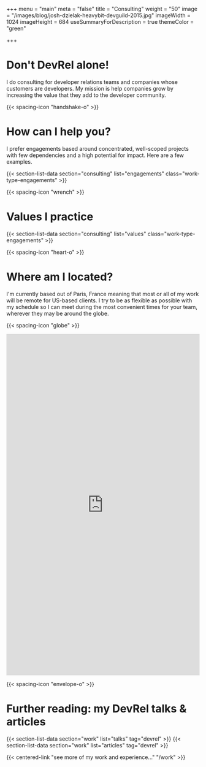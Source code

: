 +++
menu = "main"
meta = "false"
title = "Consulting"
weight = "50"
image = "/images/blog/josh-dzielak-heavybit-devguild-2015.jpg"
imageWidth = 1024
imageHeight = 684
useSummaryForDescription = true
themeColor = "green"

+++

# Don't DevRel alone!

I do consulting for developer relations teams and companies whose customers are developers. My mission is help companies grow by increasing the value that they add to the developer community.

{{< spacing-icon "handshake-o" >}}

# How can I help you?
I prefer engagements based around concentrated, well-scoped projects with few dependencies and a high potential for impact. Here are a few examples.

{{< section-list-data section="consulting" list="engagements" class="work-type-engagements" >}}

{{< spacing-icon "wrench" >}}

# Values I practice

{{< section-list-data section="consulting" list="values" class="work-type-engagements" >}}

{{< spacing-icon "heart-o" >}}

# Where am I located?

I'm currently based out of Paris, France meaning that most or all of my work will be remote for US-based clients. I try to be as flexible as possible with my schedule so I can meet during the most convenient times for your team, wherever they may be around the globe.

{{< spacing-icon "globe" >}}

<a name="contact"></a>
<script async src="https://static.airtable.com/js/embed/embed_snippet_v1.js"></script>
<iframe class="airtable-embed airtable-dynamic-height" src="https://airtable.com/embed/shrjVwH4OCjRNfojd?backgroundColor=white" frameborder="0" onmousewheel="" width="100%" height="891" style="background: white;"></iframe>

{{< spacing-icon "envelope-o" >}}

# Further reading: my DevRel talks & articles

{{< section-list-data section="work" list="talks" tag="devrel" >}}
{{< section-list-data section="work" list="articles" tag="devrel" >}}

{{< centered-link "see more of my work and experience..." "/work" >}}

